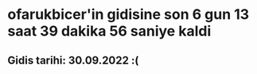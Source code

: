 # ofarukbicer'in gidisine son 6 gun 13 saat 39 dakika 56 saniye kaldi

## Gidis tarihi: 30.09.2022 :(